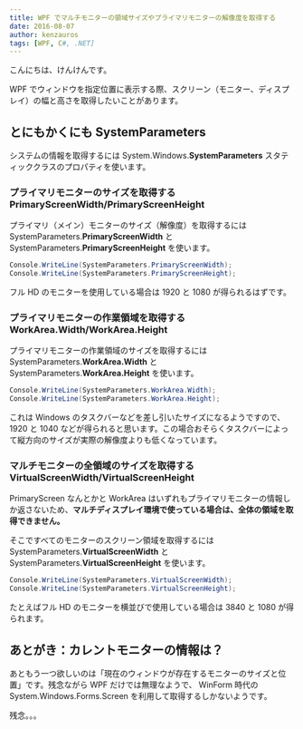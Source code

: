 ```yaml
---
title: WPF でマルチモニターの領域サイズやプライマリモニターの解像度を取得する
date: 2016-08-07
author: kenzauros
tags: [WPF, C#, .NET]
---
```


こんにちは、けんけんです。

WPF でウィンドウを指定位置に表示する際、スクリーン（モニター、ディスプレイ）の幅と高さを取得したいことがあります。

## とにもかくにも SystemParameters

システムの情報を取得するには System.Windows.**SystemParameters** スタティッククラスのプロパティを使います。

### プライマリモニターのサイズを取得する PrimaryScreenWidth/PrimaryScreenHeight

プライマリ（メイン）モニターのサイズ（解像度）を取得するには SystemParameters.**PrimaryScreenWidth** と SystemParameters.**PrimaryScreenHeight** を使います。

```csharp
Console.WriteLine(SystemParameters.PrimaryScreenWidth);
Console.WriteLine(SystemParameters.PrimaryScreenHeight);
```

フル HD のモニターを使用している場合は 1920 と 1080 が得られるはずです。

### プライマリモニターの作業領域を取得する WorkArea.Width/WorkArea.Height

プライマリモニターの作業領域のサイズを取得するには SystemParameters.**WorkArea.Width** と SystemParameters.**WorkArea.Height** を使います。

```csharp
Console.WriteLine(SystemParameters.WorkArea.Width);
Console.WriteLine(SystemParameters.WorkArea.Height);
```

これは Windows のタスクバーなどを差し引いたサイズになるようですので、 1920 と 1040 などが得られると思います。この場合おそらくタスクバーによって縦方向のサイズが実際の解像度よりも低くなっています。

### マルチモニターの全領域のサイズを取得する VirtualScreenWidth/VirtualScreenHeight

PrimaryScreen なんとかと WorkArea はいずれもプライマリモニターの情報しか返さないため、**マルチディスプレイ環境で使っている場合は、全体の領域を取得できません。**

そこですべてのモニターのスクリーン領域を取得するには SystemParameters.**VirtualScreenWidth** と　SystemParameters.**VirtualScreenHeight** を使います。

```csharp
Console.WriteLine(SystemParameters.VirtualScreenWidth);
Console.WriteLine(SystemParameters.VirtualScreenHeight);
```

たとえばフル HD のモニターを横並びで使用している場合は 3840 と 1080 が得られます。

## あとがき：カレントモニターの情報は？

あともう一つ欲しいのは「現在のウィンドウが存在するモニターのサイズと位置」です。残念ながら WPF だけでは無理なようで、 WinForm 時代の System.Windows.Forms.Screen を利用して取得するしかないようです。

残念。。。